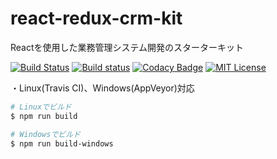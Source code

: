 # react-redux-crm-kit
Reactを使用した業務管理システム開発のスターターキット

[![Build Status](https://travis-ci.org/Kento75/react-redux-crm-kit.svg?branch=master)](https://travis-ci.org/Kento75/react-redux-crm-kit)
[![Build status](https://ci.appveyor.com/api/projects/status/091cia9xtaygapsr/branch/master?svg=true)](https://ci.appveyor.com/project/Kento75/react-redux-crm-kit/branch/master)
[![Codacy Badge](https://api.codacy.com/project/badge/Grade/4b39eb6aae96432b943f3cae44bc70a4)](https://www.codacy.com/app/Kento75/react-redux-crm-kit?utm_source=github.com&amp;utm_medium=referral&amp;utm_content=Kento75/react-redux-crm-kit&amp;utm_campaign=Badge_Grade)
[![MIT License](http://img.shields.io/badge/license-MIT-blue.svg?style=flat)](LICENSE)

・Linux(Travis CI)、Windows(AppVeyor)対応

```sh
# Linuxでビルド
$ npm run build

# Windowsでビルド
$ npm run build-windows
```
